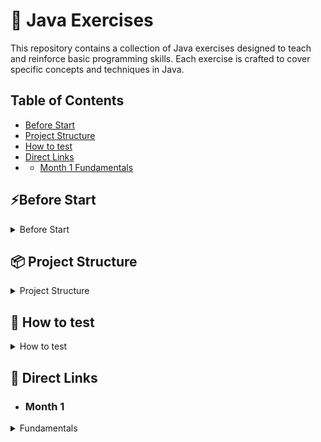 # 🚀 Java Exercises

This repository contains a collection of Java exercises designed to teach and reinforce basic programming skills. Each exercise is crafted to cover specific concepts and techniques in Java.

## Table of Contents

- [Before Start](#Before-Start)
- [Project Structure](#-Project-Structure)
- [How to test](#-How-to-test)
- [Direct Links](#-direct-links)
-
    - [Month 1 Fundamentals](#month-1)

## ⚡Before Start

<details>
  <summary>Before Start</summary>

* Check if Maven is installed on your computer
* If the following command doesn't throw an error, Maven is installed

```shell
mvn -v
```

* If Maven is installed

```shell
mvn clean install -DskipTests
```

### If Maven is not installed, run the following depending on your operating system

* Batch for Windows

```shell
.\mvnw.cmd clean install -DskipTests
```

* Batch for Linux / Mac

```shell
./mvnw clean install -DskipTests
```

</details>

## 📦 Project Structure

<details>
    <summary>Project Structure</summary>

The project is divided into 2 modules

* [Exercises](Exercises)
* [Solutions](Solutions)

The modules "Exercises" and "Solutions" contain the same tasks and tests, but the tasks in the "Exercises" module are unedited.

You work on the exercises and can then check your solution approach with the corresponding tests.

Note that from about day 12 onwards, the tasks become a bit less strict so
that you start thinking for yourself and reading error messages.

(or peek at the solution if you get stuck :D)
</details>

## 🧪 How to test

<details>
    <summary>How to test</summary>

#### Simple version (Current File):

- Set the Run/Debug configuration on current File
<details>
    <summary>Run/Debug config image</summary>

<img src="Solutions/src/main/resources//RunDebug.png" alt="Run Configuration" width="400"/>
</details>

- Open the file/test file you want to run
- Click on the green play button next to the Run/Debug configuration

#### Advanced version (Run Configuration):

- Open the Run/Debug configuration and press Edit Configurations...
<details>
    <summary>Run/Debug config image</summary>

<img src="Solutions/src/main/resources//RunDebug.png" alt="Run Configuration" width="400"/>
</details>


- Add a Junit Configuration
<details>
    <summary>Add Junit a Junit Config image</summary>

<img src="Solutions/src/main/resources/AddJunit.png" alt="Add Junit Configuration" width="400"/>
</details>

<details>
    <summary>Configurate Test</summary>

<img src="Solutions/src/main/resources/ConfigurateJuniTest.png" alt="Junit Configuration" width="400"/>

- <span style="color:blue">Is the name of the Test (is just important for your Organisation)</span>
- <span style="color:red">Is the name of the Module (in our Project Exercises)</span>
- <span style="color:green">Is the name of the Class left to it the Path to the Class (the Test you want to run)</span>
- <span style="color:green">You can also Run specific methods in the test if you chance Class to method</span>
</details>
</details>

## 📝 Direct Links

- ### Month 1

<details>
  <summary>Fundamentals</summary>

| Script                                                                                                               | Exercise                                                                                                             | Test                                                                                                                          | Solution                                                                                                                      |
|----------------------------------------------------------------------------------------------------------------------|----------------------------------------------------------------------------------------------------------------------|-------------------------------------------------------------------------------------------------------------------------------|-------------------------------------------------------------------------------------------------------------------------------|
| [Linear Programs Script](Exercises/src/main/java/de/month_1/fundamentals/day_1/LinearPrograms/Script.Day_1.md)       | [Linear Programs](Exercises/src/main/java/de/month_1/fundamentals/day_1/LinearPrograms/LinearPrograms.java)          | [Linear Programs Test](Exercises/src/test/java/de/month_1/fundamentals/day_1/LinearPrograms/LinearProgramsTest.java)          | [Linear Programs Solution](Solutions/src/main/java/de/month_1/fundamentals/day_1/LinearPrograms/LinearPrograms.java)          |
| [Own Methods Script](Exercises/src/main/java/de/month_1/fundamentals/day_2/OwnMethods/Script.Day_2.md)               | [Own Methods](Exercises/src/main/java/de/month_1/fundamentals/day_2/OwnMethods/OwnMethods.java)                      | [Own Methods Test](Exercises/src/test/java/de/month_1/fundamentals/day_2/OwnMethods/OwnMethodsTest.java)                      | [Own Methods Solution](Solutions/src/main/java/de/month_1/fundamentals/day_2/OwnMethods/OwnMethods.java)                      |
| [See Script 1](Exercises/src/main/java/de/month_1/fundamentals/day_1/LinearPrograms/Script.Day_1.md)                 | [Type Conversion](Exercises/src/main/java/de/month_1/fundamentals/day_3/TypeConversion/TypeConversion.java)          | [Type Conversion Test](Exercises/src/test/java/de/month_1/fundamentals/day_3/TypeConversion/TypeConversionTest.java)          | [Type Conversion Solution](Solutions/src/main/java/de/month_1/fundamentals/day_3/TypeConversion/TypeConversion.java)          |
| [See Math Library](https://docs.oracle.com/en/java/javase/21/docs/api/java.base/java/lang/Math.html)                 | [Mathlib](Exercises/src/main/java/de/month_1/fundamentals/day_4/mathlib/MathLib.java)                                | [Mathlib Test](Exercises/src/test/java/de/month_1/fundamentals/day_4/mathlib/MathLibTest.java)                                | [Mathlib Solution](Solutions/src/main/java/de/month_1/fundamentals/day_4/mathlib/MathLib.java)                                |
| [Control Structures Script](Exercises/src/main/java/de/month_1/fundamentals/day_5/ControlStructures/Script.Day_5.md) | [Control Structures](Exercises/src/main/java/de/month_1/fundamentals/day_5/ControlStructures/ControlStructures.java) | [Control Structures Test](Exercises/src/test/java/de/month_1/fundamentals/day_5/ControlStructures/ControlStructuresTest.java) | [Control Structures Solution](Solutions/src/main/java/de/month_1/fundamentals/day_5/ControlStructures/ControlStructures.java) |
| [Classes Script](Exercises/src/main/java/de/month_1/fundamentals/day_6/Classes/Script.Day_6.md)                      | [Classes](Exercises/src/main/java/de/month_1/fundamentals/day_6/Classes/Person.java)                                 | [Classes Test](Exercises/src/test/java/de/month_1/fundamentals/day_6/Classes/PersonTest.java)                                 | [Classes Solution](Solutions/src/main/java/de/month_1/fundamentals/day_6/Classes/Person.java)                                 |
| [Arrays Script](Exercises/src/main/java/de/month_1/fundamentals/day_7/Arrays/Script.Day_7.md)                        | [Arrays](Exercises/src/main/java/de/month_1/fundamentals/day_7/Arrays/ArrayTasks.java)                               | [Arrays Test](Exercises/src/test/java/de/month_1/fundamentals/day_7/Arrays/ArrayTasksTest.java)                               | [Arrays Solution](Solutions/src/main/java/de/month_1/fundamentals/day_7/Arrays/ArrayTasks.java)                               |
| [List Script](Exercises/src/main/java/de/month_1/fundamentals/day_8/List/Script.Day_8.md)                            | [List](Exercises/src/main/java/de/month_1/fundamentals/day_8/List/ListTask.java)                                     | [List Test](Exercises/src/test/java/de/month_1/fundamentals/day_8/List/ListTaskTest.java)                                     | [List Solution](Solutions/src/main/java/de/month_1/fundamentals/day_8/List/ListTask.java)                                     |
|                                                                                                                      | [Calculator](Exercises/src/main/java/de/month_1/fundamentals/day_9/Calculator/Calculator.java)                       | [Calculator Test](Exercises/src/test/java/de/month_1/fundamentals/day_9/Calculator/CalculatorTest.java)                       | [Calculator Solution](Solutions/src/main/java/de/month_1/fundamentals/day_9/Calculator/Calculator.java)                       |
|                                                                                                                      | [Modulo](Exercises/src/main/java/de/month_1/fundamentals/day_10/modulo/ModMath.java)                                 | [Modulo Test](Exercises/src/test/java/de/month_1/fundamentals/day_10/modulo/ModMathTest.java)                                 | [Modulo Solution](Solutions/src/main/java/de/month_1/fundamentals/day_10/modulo/ModMath.java)                                 |
|                                                                                                                      | [Point](Exercises/src/main/java/de/month_1/fundamentals/day_11/point/Point.java)                                     | [Point Test](Exercises/src/test/java/de/month_1/fundamentals/day_11/point/PointTest.java)                                     | [Point Solution](Solutions/src/main/java/de/month_1/fundamentals/day_11/point/Point.java)                                     |
| [Custom Exception Script](Exercises/src/main/java/de/month_1/fundamentals/day_12/CustomException/Script.Day_12.md)   | [Custom Exception](Exercises/src/main/java/de/month_1/fundamentals/day_12/CustomException/CustomException.java)      | [Custom Exception Test](Exercises/src/test/java/de/month_1/fundamentals/day_12/CustomException/CustomExceptionTest.java)      | [Custom Exception Solution](Solutions/src/main/java/de/month_1/fundamentals/day_12/CustomException/CustomException.java)      |
|                                                                                                                      | [Library](Exercises/src/main/java/de/month_1/fundamentals/day_13/librarys/LibraryTasks.java)                         | [Library Test](Exercises/src/test/java/de/month_1/fundamentals/day_13/librarys/LibraryTasksTest.java)                         | [Library Solution](Solutions/src/main/java/de/month_1/fundamentals/day_13/librarys/LibraryTasks.java)                         |
|                                                                                                                      | [Interface Task](Exercises/src/main/java/de/month_1/fundamentals/day_14/interfaces/Task.md)                          | [Interface Test](Exercises/src/test/java/de/month_1/fundamentals/day_14/interfaces/AllTestsOfDay_14.java)                     | [Interface Solution Sheet](Solutions/src/main/java/de/month_1/fundamentals/day_14/interfaces/SolutionSheet.md)                |
|                                                                                                                      | [Inheritance (Vererbung) Task](Exercises/src/main/java/de/month_1/fundamentals/day_15/Inheritance/Task.md)           | [Inheritance (Vererbung) Test](Exercises/src/test/java/de/month_1/fundamentals/day_15/Inheritance/AllTestsOfDay_15.java)      | [Inheritance (Vererbung) Solution Sheet](Solutions/src/main/java/de/month_1/fundamentals/day_15/Inheritance/SolutionSheet.md) |
|                                                                                                                      | [Static](Exercises/src/main/java/de/month_1/fundamentals/day_16/staticDemo/StaticDemo.java)                          | [Static Test](Exercises/src/test/java/de/month_1/fundamentals/day_16/staticDemo/StaticDemoTest.java)                          | [Static Solution](Solutions/src/main/java/de/month_1/fundamentals/day_16/staticDemo/StaticDemo.java)                          |
|                                                                                                                      | [This Super Task](Exercises/src/main/java/de/month_1/fundamentals/day_17/thissuper/Task.md)                          | [This Super Test](Exercises/src/test/java/de/month_1/fundamentals/day_17/thissuper/AllTestsOfDay_17.java)                     | [This Super Solution Sheet](Solutions/src/main/java/de/month_1/fundamentals/day_17/thissuper/SolutionSheet.md)                |
|                                                                                                                      | [Abstract Classes Task](Exercises/src/main/java/de/month_1/fundamentals/day_18/AbstractClasses/Task.md)              | [Abstract Classes Test](Exercises/src/test/java/de/month_1/fundamentals/day_18/AbstractClasses/CreaturesTest.java)            | [Abstract Classes Solution](Solutions/src/main/java/de/month_1/fundamentals/day_18/AbstractClasses/Creatures.java)            |

</details>


